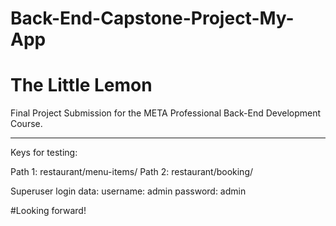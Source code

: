 # Back-End-Capstone-Project-My-App
# The Little Lemon

Final Project Submission for the META Professional Back-End Development Course.

---------------------------------------------------------------------------------
Keys for testing:

Path 1: restaurant/menu-items/
Path 2: restaurant/booking/

Superuser login data:
username: admin
password: admin

#Looking forward!
